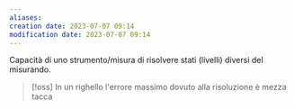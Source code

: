 ```yaml
---
aliases: 
creation date: 2023-07-07 09:14
modification date: 2023-07-07 09:14
---
```


Capacità di uno strumento/misura di risolvere stati (livelli) diversi del misurando.

>[!oss]
>In un righello l'errore massimo dovuto alla risoluzione è mezza tacca

